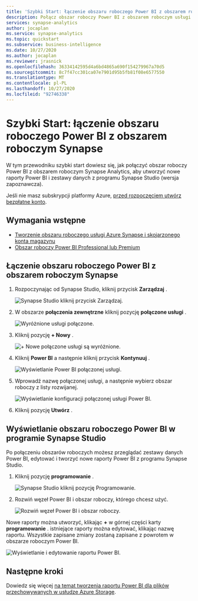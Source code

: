 ```yaml
---
title: 'Szybki Start: łączenie obszaru roboczego Power BI z obszarem roboczym Synapse'
description: Połącz obszar roboczy Power BI z obszarem roboczym usługi Azure Synapse Analytics, wykonując czynności opisane w tym przewodniku.
services: synapse-analytics
author: jocaplan
ms.service: synapse-analytics
ms.topic: quickstart
ms.subservice: business-intelligence
ms.date: 10/27/2020
ms.author: jocaplan
ms.reviewer: jrasnick
ms.openlocfilehash: 36334142595d4a6bd4865a690f154279967a70d5
ms.sourcegitcommit: 8c7f47cc301ca07e7901d95b5fb81f08e6577550
ms.translationtype: MT
ms.contentlocale: pl-PL
ms.lasthandoff: 10/27/2020
ms.locfileid: "92746338"
---
```

# <a name="quickstart-linking-a-power-bi-workspace-to-a-synapse-workspace"></a>Szybki Start: łączenie obszaru roboczego Power BI z obszarem roboczym Synapse

W tym przewodniku szybki start dowiesz się, jak połączyć obszar roboczy Power BI z obszarem roboczym Synapse Analytics, aby utworzyć nowe raporty Power BI i zestawy danych z programu Synapse Studio (wersja zapoznawcza).

Jeśli nie masz subskrypcji platformy Azure, [przed rozpoczęciem utwórz bezpłatne konto](https://azure.microsoft.com/free/).

## <a name="prerequisites"></a>Wymagania wstępne

- [Tworzenie obszaru roboczego usługi Azure Synapse i skojarzonego konta magazynu](quickstart-create-workspace.md)
- [Obszar roboczy Power BI Professional lub Premium](https://docs.microsoft.com/power-bi/service-create-the-new-workspaces)

## <a name="link-power-bi-workspace-to-your-synapse-workspace"></a>Łączenie obszaru roboczego Power BI z obszarem roboczym Synapse

1. Rozpoczynając od Synapse Studio, kliknij przycisk **Zarządzaj** .

    ![Synapse Studio kliknij przycisk Zarządzaj.](media/quickstart-link-powerbi/synapse-studio-click-manage.png)

2. W obszarze **połączenia zewnętrzne** kliknij pozycję **połączone usługi** .

    ![Wyróżnione usługi połączone.](media/quickstart-link-powerbi/manage-click-linked-services.png)

3. Kliknij pozycję **+ Nowy** .

    ![+ Nowe połączone usługi są wyróżnione.](media/quickstart-link-powerbi/new-highlighted.png)

4. Kliknij **Power BI** a następnie kliknij przycisk **Kontynuuj** .

    ![Wyświetlanie Power BI połączonej usługi.](media/quickstart-link-powerbi/powerbi-linked-service.png)

5. Wprowadź nazwę połączonej usługi, a następnie wybierz obszar roboczy z listy rozwijanej.

    ![Wyświetlanie konfiguracji połączonej usługi Power BI.](media/quickstart-link-powerbi/workspace-link-dialog.png)

6. Kliknij pozycję **Utwórz** .

## <a name="view-power-bi-workspace-in-synapse-studio"></a>Wyświetlanie obszaru roboczego Power BI w programie Synapse Studio

Po połączeniu obszarów roboczych możesz przeglądać zestawy danych Power BI, edytować i tworzyć nowe raporty Power BI z programu Synapse Studio.

1. Kliknij pozycję **programowanie** .

    ![Synapse Studio kliknij pozycję Programowanie.](media/quickstart-link-powerbi/synapse-studio-click-develop.png)

2. Rozwiń węzeł Power BI i obszar roboczy, którego chcesz użyć.

    ![Rozwiń węzeł Power BI i obszar roboczy.](media/quickstart-link-powerbi/develop-expand-powerbi.png)

Nowe raporty można utworzyć, klikając **+** w górnej części karty **programowanie** . istniejące raporty można edytować, klikając nazwę raportu. Wszystkie zapisane zmiany zostaną zapisane z powrotem w obszarze roboczym Power BI.

![Wyświetlanie i edytowanie raportu Power BI.](media/quickstart-link-powerbi/powerbi-report.png)


## <a name="next-steps"></a>Następne kroki

Dowiedz się więcej [na temat tworzenia raportu Power BI dla plików przechowywanych w usłudze Azure Storage](sql/tutorial-connect-power-bi-desktop.md).

